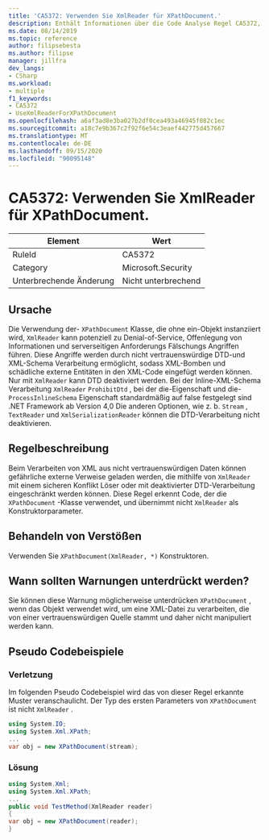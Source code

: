```yaml
---
title: 'CA5372: Verwenden Sie XmlReader für XPathDocument.'
description: Enthält Informationen über die Code Analyse Regel CA5372, einschließlich der Gründe, der Behebung von Verstößen und der Zeit, zu der Sie unterdrückt werden soll.
ms.date: 08/14/2019
ms.topic: reference
author: filipsebesta
ms.author: filipse
manager: jillfra
dev_langs:
- CSharp
ms.workload:
- multiple
f1_keywords:
- CA5372
- UseXmlReaderForXPathDocument
ms.openlocfilehash: a6af3ad8e3ba027b2df0cea493a46945f082c1ec
ms.sourcegitcommit: a18c7e9b367c2f92f6e54c3eaef442775d457667
ms.translationtype: MT
ms.contentlocale: de-DE
ms.lasthandoff: 09/15/2020
ms.locfileid: "90095148"
---
```

# <a name="ca5372-use-xmlreader-for-xpathdocument"></a>CA5372: Verwenden Sie XmlReader für XPathDocument.

|Element|Wert|
|-|-|
|RuleId|CA5372|
|Category|Microsoft.Security|
|Unterbrechende Änderung|Nicht unterbrechend|

## <a name="cause"></a>Ursache

Die Verwendung der- `XPathDocument` Klasse, die ohne ein-Objekt instanziiert wird, `XmlReader` kann potenziell zu Denial-of-Service, Offenlegung von Informationen und serverseitigen Anforderungs Fälschungs Angriffen führen. Diese Angriffe werden durch nicht vertrauenswürdige DTD-und XML-Schema Verarbeitung ermöglicht, sodass XML-Bomben und schädliche externe Entitäten in den XML-Code eingefügt werden können. Nur mit `XmlReader` kann DTD deaktiviert werden. Bei der Inline-XML-Schema Verarbeitung `XmlReader` `ProhibitDtd` , bei der die-Eigenschaft und die- `ProcessInlineSchema` Eigenschaft standardmäßig auf false festgelegt sind .NET Framework ab Version 4,0 Die anderen Optionen, wie z. b. `Stream` , `TextReader` und `XmlSerializationReader` können die DTD-Verarbeitung nicht deaktivieren.

## <a name="rule-description"></a>Regelbeschreibung

Beim Verarbeiten von XML aus nicht vertrauenswürdigen Daten können gefährliche externe Verweise geladen werden, die mithilfe von `XmlReader` mit einem sicheren Konflikt Löser oder mit deaktivierter DTD-Verarbeitung eingeschränkt werden können. Diese Regel erkennt Code, der die `XPathDocument` -Klasse verwendet, und übernimmt nicht `XmlReader` als Konstruktorparameter.

## <a name="how-to-fix-violations"></a>Behandeln von Verstößen

Verwenden Sie `XPathDocument(XmlReader, *)` Konstruktoren.

## <a name="when-to-suppress-warnings"></a>Wann sollten Warnungen unterdrückt werden?

Sie können diese Warnung möglicherweise unterdrücken `XPathDocument` , wenn das Objekt verwendet wird, um eine XML-Datei zu verarbeiten, die von einer vertrauenswürdigen Quelle stammt und daher nicht manipuliert werden kann.

## <a name="pseudo-code-examples"></a>Pseudo Codebeispiele

### <a name="violation"></a>Verletzung

Im folgenden Pseudo Codebeispiel wird das von dieser Regel erkannte Muster veranschaulicht.
Der Typ des ersten Parameters von `XPathDocument` ist nicht `XmlReader` .

```csharp
using System.IO;
using System.Xml.XPath;
...
var obj = new XPathDocument(stream);
```

### <a name="solution"></a>Lösung

```csharp
using System.Xml;
using System.Xml.XPath;
...
public void TestMethod(XmlReader reader)
{
var obj = new XPathDocument(reader);
}
```
